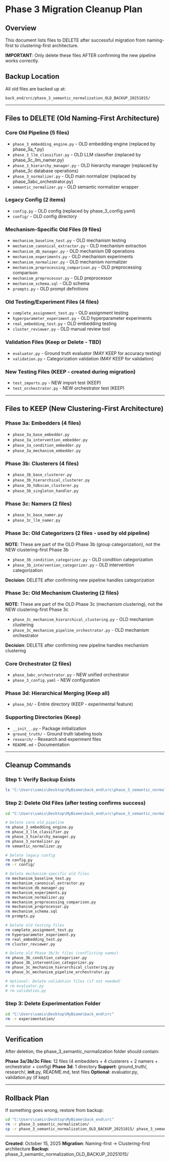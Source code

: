# Phase 3 Migration Cleanup Plan

## Overview

This document lists files to DELETE after successful migration from naming-first to clustering-first architecture.

**IMPORTANT**: Only delete these files AFTER confirming the new pipeline works correctly.

## Backup Location

All old files are backed up at:
```
back_end/src/phase_3_semantic_normalization_OLD_BACKUP_20251015/
```

---

## Files to DELETE (Old Naming-First Architecture)

### Core Old Pipeline (5 files)
- `phase_3_embedding_engine.py` - OLD embedding engine (replaced by phase_3a_*.py)
- `phase_3_llm_classifier.py` - OLD LLM classifier (replaced by phase_3c_llm_namer.py)
- `phase_3_hierarchy_manager.py` - OLD hierarchy manager (replaced by phase_3c database operations)
- `phase_3_normalizer.py` - OLD main normalizer (replaced by phase_3abc_orchestrator.py)
- `semantic_normalizer.py` - OLD semantic normalizer wrapper

### Legacy Config (2 items)
- `config.py` - OLD config (replaced by phase_3_config.yaml)
- `config/` - OLD config directory

### Mechanism-Specific Old Files (9 files)
- `mechanism_baseline_test.py` - OLD mechanism testing
- `mechanism_canonical_extractor.py` - OLD mechanism extraction
- `mechanism_db_manager.py` - OLD mechanism DB operations
- `mechanism_experiments.py` - OLD mechanism experiments
- `mechanism_normalizer.py` - OLD mechanism normalizer
- `mechanism_preprocessing_comparison.py` - OLD preprocessing comparison
- `mechanism_preprocessor.py` - OLD preprocessor
- `mechanism_schema.sql` - OLD schema
- `prompts.py` - OLD prompt definitions

### Old Testing/Experiment Files (4 files)
- `complete_assignment_test.py` - OLD assignment testing
- `hyperparameter_experiment.py` - OLD hyperparameter experiments
- `real_embedding_test.py` - OLD embedding testing
- `cluster_reviewer.py` - OLD manual review tool

### Validation Files (Keep or Delete - TBD)
- `evaluator.py` - Ground truth evaluator (MAY KEEP for accuracy testing)
- `validation.py` - Categorization validation (MAY KEEP for validation)

### New Testing Files (KEEP - created during migration)
- `test_imports.py` - NEW import test (KEEP)
- `test_orchestrator.py` - NEW orchestrator test (KEEP)

---

## Files to KEEP (New Clustering-First Architecture)

### Phase 3a: Embedders (4 files)
- `phase_3a_base_embedder.py`
- `phase_3a_intervention_embedder.py`
- `phase_3a_condition_embedder.py`
- `phase_3a_mechanism_embedder.py`

### Phase 3b: Clusterers (4 files)
- `phase_3b_base_clusterer.py`
- `phase_3b_hierarchical_clusterer.py`
- `phase_3b_hdbscan_clusterer.py`
- `phase_3b_singleton_handler.py`

### Phase 3c: Namers (2 files)
- `phase_3c_base_namer.py`
- `phase_3c_llm_namer.py`

### Phase 3c: Old Categorizers (2 files - used by old pipeline)
**NOTE**: These are part of the OLD Phase 3b (group categorization), not the NEW clustering-first Phase 3b
- `phase_3b_condition_categorizer.py` - OLD condition categorization
- `phase_3b_intervention_categorizer.py` - OLD intervention categorization

**Decision**: DELETE after confirming new pipeline handles categorization

### Phase 3c: Old Mechanism Clustering (2 files)
**NOTE**: These are part of the OLD Phase 3c (mechanism clustering), not the NEW clustering-first Phase 3c
- `phase_3c_mechanism_hierarchical_clustering.py` - OLD mechanism clustering
- `phase_3c_mechanism_pipeline_orchestrator.py` - OLD mechanism orchestrator

**Decision**: DELETE after confirming new pipeline handles mechanism clustering

### Core Orchestrator (2 files)
- `phase_3abc_orchestrator.py` - NEW unified orchestrator
- `phase_3_config.yaml` - NEW configuration

### Phase 3d: Hierarchical Merging (Keep all)
- `phase_3d/` - Entire directory (KEEP - experimental feature)

### Supporting Directories (Keep)
- `__init__.py` - Package initialization
- `ground_truth/` - Ground truth labeling tools
- `research/` - Research and experiment files
- `README.md` - Documentation

---

## Cleanup Commands

### Step 1: Verify Backup Exists
```bash
ls "C:\Users\samis\Desktop\MyBiome\back_end\src\phase_3_semantic_normalization_OLD_BACKUP_20251015"
```

### Step 2: Delete Old Files (after testing confirms success)

```bash
cd "C:\Users\samis\Desktop\MyBiome\back_end\src\phase_3_semantic_normalization"

# Delete core old pipeline
rm phase_3_embedding_engine.py
rm phase_3_llm_classifier.py
rm phase_3_hierarchy_manager.py
rm phase_3_normalizer.py
rm semantic_normalizer.py

# Delete legacy config
rm config.py
rm -r config/

# Delete mechanism-specific old files
rm mechanism_baseline_test.py
rm mechanism_canonical_extractor.py
rm mechanism_db_manager.py
rm mechanism_experiments.py
rm mechanism_normalizer.py
rm mechanism_preprocessing_comparison.py
rm mechanism_preprocessor.py
rm mechanism_schema.sql
rm prompts.py

# Delete old testing files
rm complete_assignment_test.py
rm hyperparameter_experiment.py
rm real_embedding_test.py
rm cluster_reviewer.py

# Delete old Phase 3b/3c files (conflicting names)
rm phase_3b_condition_categorizer.py
rm phase_3b_intervention_categorizer.py
rm phase_3c_mechanism_hierarchical_clustering.py
rm phase_3c_mechanism_pipeline_orchestrator.py

# Optional: Delete validation files (if not needed)
# rm evaluator.py
# rm validation.py
```

### Step 3: Delete Experimentation Folder

```bash
cd "C:\Users\samis\Desktop\MyBiome\back_end\src"
rm -r experimentation/
```

---

## Verification

After deletion, the phase_3_semantic_normalization folder should contain:

**Phase 3a/3b/3c Files**: 12 files (4 embedders + 4 clusterers + 2 namers + orchestrator + config)
**Phase 3d**: 1 directory
**Support**: ground_truth/, research/, __init__.py, README.md, test files
**Optional**: evaluator.py, validation.py (if kept)

---

## Rollback Plan

If something goes wrong, restore from backup:
```bash
cd "C:\Users\samis\Desktop\MyBiome\back_end\src"
rm -r phase_3_semantic_normalization/
cp -r phase_3_semantic_normalization_OLD_BACKUP_20251015/ phase_3_semantic_normalization/
```

---

**Created**: October 15, 2025
**Migration**: Naming-first → Clustering-first architecture
**Backup**: phase_3_semantic_normalization_OLD_BACKUP_20251015/
